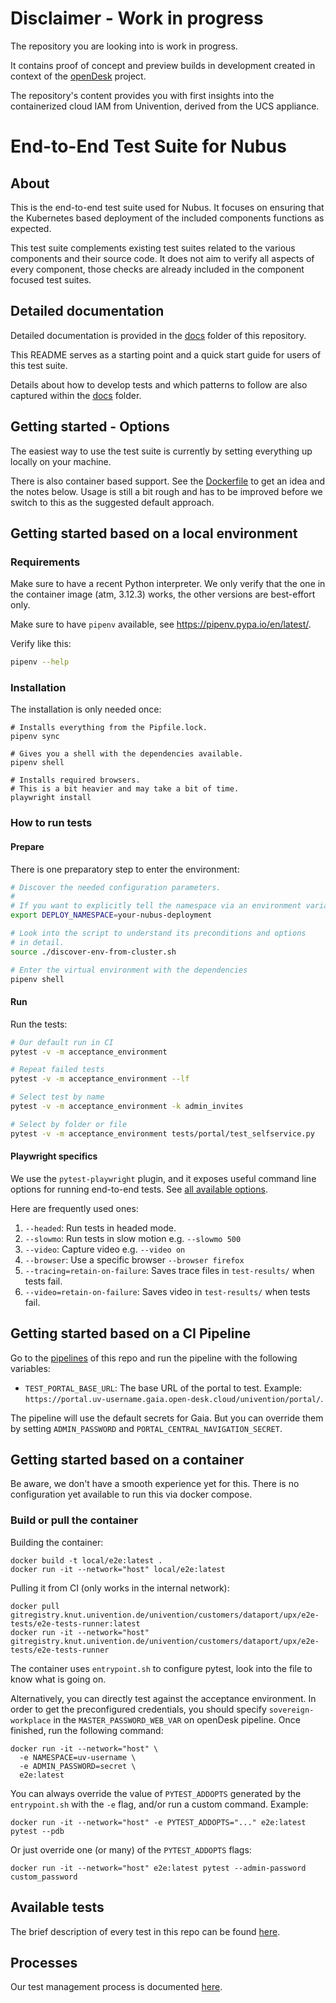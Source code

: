# Disclaimer - Work in progress

The repository you are looking into is work in progress.

It contains proof of concept and preview builds in development created in context of the [openDesk](https://gitlab.opencode.de/bmi/souveraener_arbeitsplatz/info) project.

The repository's content provides you with first insights into the containerized cloud IAM from Univention, derived from the UCS appliance.


# End-to-End Test Suite for Nubus


## About

This is the end-to-end test suite used for Nubus. It focuses on ensuring that
the Kubernetes based deployment of the included components functions as
expected.

This test suite complements existing test suites related to the various
components and their source code. It does not aim to verify all aspects of every
component, those checks are already included in the component focused test
suites.


## Detailed documentation

Detailed documentation is provided in the [docs](./docs) folder of this
repository.

This README serves as a starting point and a quick start guide for users of this
test suite.

Details about how to develop tests and which patterns to follow are also
captured within the [docs](./docs) folder.


## Getting started - Options

The easiest way to use the test suite is currently by setting everything up
locally on your machine.

There is also container based support. See the [Dockerfile](./Dockerfile) to get
an idea and the notes below. Usage is still a bit rough and has to be improved
before we switch to this as the suggested default approach.


## Getting started based on a local environment

### Requirements

Make sure to have a recent Python interpreter. We only verify that the one in
the container image (atm, 3.12.3) works, the other versions are best-effort only.

Make sure to have `pipenv` available, see <https://pipenv.pypa.io/en/latest/>.

Verify like this:

```sh
pipenv --help
```

### Installation

The installation is only needed once:

```
# Installs everything from the Pipfile.lock.
pipenv sync

# Gives you a shell with the dependencies available.
pipenv shell

# Installs required browsers.
# This is a bit heavier and may take a bit of time.
playwright install
```

### How to run tests

#### Prepare

There is one preparatory step to enter the environment:

```sh
# Discover the needed configuration parameters.
#
# If you want to explicitly tell the namespace via an environment variable
export DEPLOY_NAMESPACE=your-nubus-deployment

# Look into the script to understand its preconditions and options
# in detail.
source ./discover-env-from-cluster.sh

# Enter the virtual environment with the dependencies
pipenv shell
```

#### Run

Run the tests:

```sh
# Our default run in CI
pytest -v -m acceptance_environment

# Repeat failed tests
pytest -v -m acceptance_environment --lf

# Select test by name
pytest -v -m acceptance_environment -k admin_invites

# Select by folder or file
pytest -v -m acceptance_environment tests/portal/test_selfservice.py
```

#### Playwright specifics

We use the `pytest-playwright` plugin, and it exposes useful command line
options for running end-to-end tests. See [all available
options](https://playwright.dev/python/docs/test-runners).

Here are frequently used ones:

1. `--headed`: Run tests in headed mode.
2. `--slowmo`: Run tests in slow motion e.g. `--slowmo 500`
3. `--video`: Capture video e.g. `--video on`
4. `--browser`: Use a specific browser `--browser firefox`
5. `--tracing=retain-on-failure`: Saves trace files in `test-results/` when tests fail.
6. `--video=retain-on-failure`: Saves video in `test-results/`  when tests fail.


## Getting started based on a CI Pipeline

Go to the
[pipelines](https://git.knut.univention.de/univention/customers/dataport/upx/e2e-tests/-/pipelines)
of this repo and run the pipeline with the following variables:

- `TEST_PORTAL_BASE_URL`: The base URL of the portal to test. Example: `https://portal.uv-username.gaia.open-desk.cloud/univention/portal/`.

The pipeline will use the default secrets for Gaia. But you can override them by
setting `ADMIN_PASSWORD` and `PORTAL_CENTRAL_NAVIGATION_SECRET`.


## Getting started based on a container

Be aware, we don't have a smooth experience yet for this. There is no
configuration yet available to run this via docker compose.

### Build or pull the container

Building the container:

```shell
docker build -t local/e2e:latest .
docker run -it --network="host" local/e2e:latest
```

Pulling it from CI (only works in the internal network):

```shell
docker pull gitregistry.knut.univention.de/univention/customers/dataport/upx/e2e-tests/e2e-tests-runner:latest
docker run -it --network="host" gitregistry.knut.univention.de/univention/customers/dataport/upx/e2e-tests/e2e-tests-runner
```

The container uses `entrypoint.sh` to configure pytest, look into the file to
know what is going on.

Alternatively, you can directly test against the acceptance environment. In
order to get the preconfigured credentials, you should specify
`sovereign-workplace` in the `MASTER_PASSWORD_WEB_VAR` on openDesk pipeline.
Once finished, run the following command:

```shell
docker run -it --network="host" \
  -e NAMESPACE=uv-username \
  -e ADMIN_PASSWORD=secret \
  e2e:latest
```

You can always override the value of `PYTEST_ADDOPTS` generated by the
`entrypoint.sh` with the `-e` flag, and/or run a custom command. Example:

```shell
docker run -it --network="host" -e PYTEST_ADDOPTS="..." e2e:latest pytest --pdb
```

Or just override one (or many) of the `PYTEST_ADDOPTS` flags:

```shell
docker run -it --network="host" e2e:latest pytest --admin-password custom_password
```


## Available tests

The brief description of every test in this repo can be found [here](tests.md).


## Processes

Our test management process is documented
[here](https://univention.gitpages.knut.univention.de/customers/dataport/team-souvap/testing/test-management.html).
